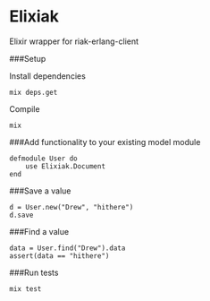 # Elixiak

Elixir wrapper for riak-erlang-client

###Setup

Install dependencies

```
mix deps.get
```

Compile

```
mix
```

###Add functionality to your existing model module

```
defmodule User do
	use Elixiak.Document
end
```

###Save a value

```
d = User.new("Drew", "hithere")
d.save
```

###Find a value

```
data = User.find("Drew").data
assert(data == "hithere")
```

###Run tests

```
mix test
```